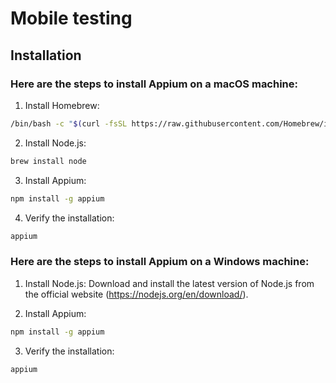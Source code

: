 # Mobile testing

## Installation 

### Here are the steps to install Appium on a macOS machine:

1. Install Homebrew:

```bash
/bin/bash -c "$(curl -fsSL https://raw.githubusercontent.com/Homebrew/install/master/install.sh)"
```

2. Install Node.js:

```bash
brew install node
```

3. Install Appium:

```bash
npm install -g appium
```

4. Verify the installation:
```bash
appium
```

### Here are the steps to install Appium on a Windows machine:

1. Install Node.js:
Download and install the latest version of Node.js from the official website (https://nodejs.org/en/download/). 

2. Install Appium: 

```bash
npm install -g appium
```

3. Verify the installation:

```bash
appium
```